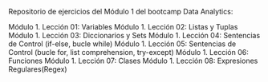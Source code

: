 Repositorio de ejercicios del Módulo 1 del bootcamp Data Analytics:

Módulo 1. Lección 01: Variables
Módulo 1. Lección 02: Listas y Tuplas
Módulo 1. Lección 03: Diccionarios y Sets
Módulo 1. Lección 04: Sentencias de Control (if-else, bucle while)
Módulo 1. Lección 05: Sentencias de Control (bucle for, list comprehension, try-except)
Módulo 1. Lección 06: Funciones
Módulo 1. Lección 07: Clases
Módulo 1. Lección 08: Expresiones Regulares(Regex)